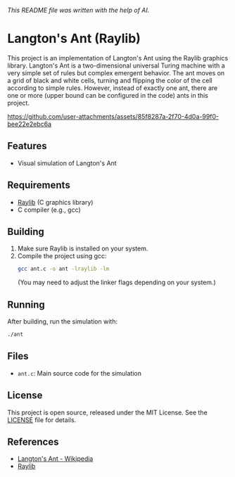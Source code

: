 *This README file was written with the help of AI.*

# Langton's Ant (Raylib)

This project is an implementation of Langton's Ant using the Raylib graphics library. Langton's Ant is a two-dimensional universal Turing machine with a very simple set of rules but complex emergent behavior. The ant moves on a grid of black and white cells, turning and flipping the color of the cell according to simple rules. However, instead of exactly one ant, there are one or more (upper bound can be configured in the code) ants in this project. 



https://github.com/user-attachments/assets/85f8287a-2f70-4d0a-99f0-bee22e2ebc6a




## Features
- Visual simulation of Langton's Ant

## Requirements
- [Raylib](https://www.raylib.com/) (C graphics library)
- C compiler (e.g., gcc)

## Building
1. Make sure Raylib is installed on your system.
2. Compile the project using gcc:
   ```bash
   gcc ant.c -o ant -lraylib -lm
   ```
   (You may need to adjust the linker flags depending on your system.)

## Running
After building, run the simulation with:
```bash
./ant
```

## Files
- `ant.c`: Main source code for the simulation

## License
This project is open source, released under the MIT License. See the [LICENSE](LICENSE) file for details.

## References
- [Langton's Ant - Wikipedia](https://en.wikipedia.org/wiki/Langton%27s_ant)
- [Raylib](https://www.raylib.com/)
